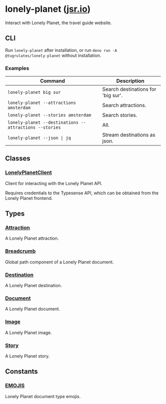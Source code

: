 # lonely-planet ([jsr.io](https://jsr.io/@tugrulates/lonely-planet))

Interact with Lonely Planet, the travel guide website.

## CLI

Run `lonely-planet` after installation, or run
`deno run -A @tugrulates/lonely-planet` without installation.

### Examples

| Command                                                | Description                        |
| ------------------------------------------------------ | ---------------------------------- |
| `lonely-planet big sur`                                | Search destinations for 'big sur'. |
| `lonely-planet --attractions amsterdam`                | Search attractions.                |
| `lonely-planet --stories amsterdam`                    | Search stories.                    |
| `lonely-planet --destinations --attractions --stories` | All.                               |
| `lonely-planet --json \| jq`                           | Stream destinations as json.       |

## Classes

### [LonelyPlanetClient](https://jsr.io/@tugrulates/lonely-planet/doc/~/LonelyPlanetClient)

Client for interacting with the Lonely Planet API.

Requires credentials to the Typesense API, which can be obtained from the Lonely
Planet frontend.

## Types

### [Attraction](https://jsr.io/@tugrulates/lonely-planet/doc/~/Attraction)

A Lonely Planet attraction.

### [Breadcrumb](https://jsr.io/@tugrulates/lonely-planet/doc/~/Breadcrumb)

Global path component of a Lonely Planet document.

### [Destination](https://jsr.io/@tugrulates/lonely-planet/doc/~/Destination)

A Lonely Planet destination.

### [Document](https://jsr.io/@tugrulates/lonely-planet/doc/~/Document)

A Lonely Planet document.

### [Image](https://jsr.io/@tugrulates/lonely-planet/doc/~/Image)

A Lonely Planet image.

### [Story](https://jsr.io/@tugrulates/lonely-planet/doc/~/Story)

A Lonely Planet story.

## Constants

### [EMOJIS](https://jsr.io/@tugrulates/lonely-planet/doc/~/EMOJIS)

Lonely Planet document type emojis.
